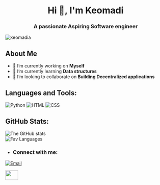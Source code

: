 <h1 align="center">Hi 👋, I'm Keomadi</h1>
<h3 align="center">A passionate Aspiring Software engineer</h3>

<p align="left"> <img src="https://komarev.com/ghpvc/?username=keomadia&label=Profile%20views&color=0e75b6&style=flat" alt="keomadia" /> </p>



## About Me
- 🔭 I’m currently working on **Myself**
- 🌱 I’m currently learning **Data structures**
- 👯 I’m looking to collaborate on **Building Decentralized applications**


## Languages and Tools:
![Python](https://img.shields.io/badge/Python-3776AB?style=flat&logo=python&logoColor=white)
![HTML](https://img.shields.io/badge/HTML-E34F26?style=flat&logo=html5&logoColor=white)
![CSS](https://img.shields.io/badge/CSS-1572B6?style=flat&logo=css3&logoColor=white)

## GitHub Stats:
![The  GitHub stats](https://github-readme-stats.vercel.app/api?username=Keomadia&show_icons=true&theme=radical)
<br>
![Fav Languages](https://github-readme-stats.vercel.app/api/top-langs/?username=Keomadia&layout=compact&theme=radical)

- <h3 align="left">Connect with me:</h3>

 [![Email](https://img.shields.io/badge/Email-D14836?style=flat&logo=gmail&logoColor=white)](mailto:keomadianyankah@gmail.com)
<p align="left">
<a href="your link" target="blank" color="white" text-decoration="none"><img align="center" src="https://cdn.jsdelivr.net/npm/simple-icons@3.0.1/icons/linkedin.svg" alt="" height="30" width="40" />
</a>
<br>
 
<!-- <a href="your link" target="blank"><img align="center" src="https://cdn.jsdelivr.net/npm/simple-icons@3.0.1/icons/instagram.svg" alt="" height="30" width="40" /></a>
<a href="your link" target="blank"><img align="center" src="https://cdn.jsdelivr.net/npm/simple-icons@3.0.1/icons/youtube.svg" alt="" height="30" width="40" /></a> -->
</p>


